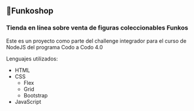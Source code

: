 ## 🚀Funkoshop

### Tienda en línea sobre venta de figuras coleccionables Funkos


Este es un proyecto como parte del challenge integrador para el curso de NodeJS del programa Codo a Codo 4.0

Lenguajes utilizados:

* HTML
* CSS
  - Flex
  - Grid
  - Bootstrap
* JavaScript
